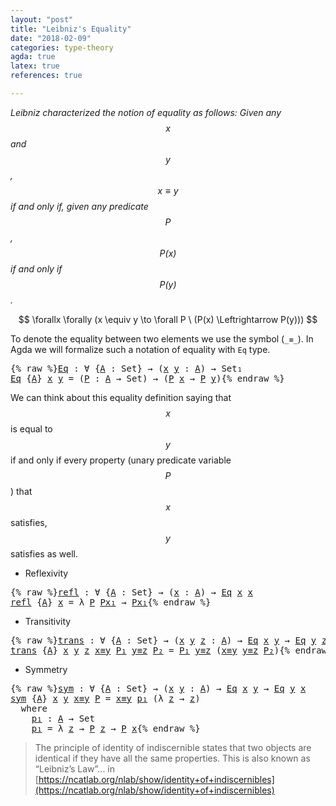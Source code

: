 ```yaml
---
layout: "post"
title: "Leibniz's Equality"
date: "2018-02-09"
categories: type-theory
agda: true
latex: true
references: true

---
```


*Leibniz characterized the notion of equality as follows:
  Given any $$x$$ and $$y$$, $$x \equiv y$$ if and only if, given any
  predicate $$P$$, $$P(x)$$ if and only if $$P(y)$$.*

$$
  \forallx \forally (x \equiv y \to \forall P \ (P(x) \Leftrightarrow P(y)))
$$

To denote the equality between two elements we use the symbol (`_≡_`).
In Agda we will formalize such a notation of equality with `Eq` type.

<pre class="Agda">{% raw %}<a id="Eq"></a><a id="570" href="{% endraw %}{{ site.baseurl }}{% link _posts/2018-02-09-leibniz-s-equality.md %}{% raw %}#570" class="Function">Eq</a> <a id="573" class="Symbol">:</a> <a id="575" class="Symbol">∀</a> <a id="577" class="Symbol">{</a><a id="578" href="{% endraw %}{{ site.baseurl }}{% link _posts/2018-02-09-leibniz-s-equality.md %}{% raw %}#578" class="Bound">A</a> <a id="580" class="Symbol">:</a> <a id="582" class="PrimitiveType">Set</a><a id="585" class="Symbol">}</a> <a id="587" class="Symbol">→</a> <a id="589" class="Symbol">(</a><a id="590" href="{% endraw %}{{ site.baseurl }}{% link _posts/2018-02-09-leibniz-s-equality.md %}{% raw %}#590" class="Bound">x</a> <a id="592" href="{% endraw %}{{ site.baseurl }}{% link _posts/2018-02-09-leibniz-s-equality.md %}{% raw %}#592" class="Bound">y</a> <a id="594" class="Symbol">:</a> <a id="596" href="{% endraw %}{{ site.baseurl }}{% link _posts/2018-02-09-leibniz-s-equality.md %}{% raw %}#578" class="Bound">A</a><a id="597" class="Symbol">)</a> <a id="599" class="Symbol">→</a> <a id="601" class="PrimitiveType">Set₁</a>
<a id="606" href="{% endraw %}{{ site.baseurl }}{% link _posts/2018-02-09-leibniz-s-equality.md %}{% raw %}#570" class="Function">Eq</a> <a id="609" class="Symbol">{</a><a id="610" href="{% endraw %}{{ site.baseurl }}{% link _posts/2018-02-09-leibniz-s-equality.md %}{% raw %}#610" class="Bound">A</a><a id="611" class="Symbol">}</a> <a id="613" href="{% endraw %}{{ site.baseurl }}{% link _posts/2018-02-09-leibniz-s-equality.md %}{% raw %}#613" class="Bound">x</a> <a id="615" href="{% endraw %}{{ site.baseurl }}{% link _posts/2018-02-09-leibniz-s-equality.md %}{% raw %}#615" class="Bound">y</a> <a id="617" class="Symbol">=</a> <a id="619" class="Symbol">(</a><a id="620" href="{% endraw %}{{ site.baseurl }}{% link _posts/2018-02-09-leibniz-s-equality.md %}{% raw %}#620" class="Bound">P</a> <a id="622" class="Symbol">:</a> <a id="624" href="{% endraw %}{{ site.baseurl }}{% link _posts/2018-02-09-leibniz-s-equality.md %}{% raw %}#610" class="Bound">A</a> <a id="626" class="Symbol">→</a> <a id="628" class="PrimitiveType">Set</a><a id="631" class="Symbol">)</a> <a id="633" class="Symbol">→</a> <a id="635" class="Symbol">(</a><a id="636" href="{% endraw %}{{ site.baseurl }}{% link _posts/2018-02-09-leibniz-s-equality.md %}{% raw %}#620" class="Bound">P</a> <a id="638" href="{% endraw %}{{ site.baseurl }}{% link _posts/2018-02-09-leibniz-s-equality.md %}{% raw %}#613" class="Bound">x</a> <a id="640" class="Symbol">→</a> <a id="642" href="{% endraw %}{{ site.baseurl }}{% link _posts/2018-02-09-leibniz-s-equality.md %}{% raw %}#620" class="Bound">P</a> <a id="644" href="{% endraw %}{{ site.baseurl }}{% link _posts/2018-02-09-leibniz-s-equality.md %}{% raw %}#615" class="Bound">y</a><a id="645" class="Symbol">)</a>{% endraw %}</pre>

We can think about this equality definition saying that $$x$$ is equal to $$y$$
if and only if every property (unary predicate variable $$P$$) that $$x$$
satisfies, $$y$$ satisfies as well.

* Reflexivity

<pre class="Agda">{% raw %}<a id="refl"></a><a id="878" href="{% endraw %}{{ site.baseurl }}{% link _posts/2018-02-09-leibniz-s-equality.md %}{% raw %}#878" class="Function">refl</a> <a id="883" class="Symbol">:</a> <a id="885" class="Symbol">∀</a> <a id="887" class="Symbol">{</a><a id="888" href="{% endraw %}{{ site.baseurl }}{% link _posts/2018-02-09-leibniz-s-equality.md %}{% raw %}#888" class="Bound">A</a> <a id="890" class="Symbol">:</a> <a id="892" class="PrimitiveType">Set</a><a id="895" class="Symbol">}</a> <a id="897" class="Symbol">→</a> <a id="899" class="Symbol">(</a><a id="900" href="{% endraw %}{{ site.baseurl }}{% link _posts/2018-02-09-leibniz-s-equality.md %}{% raw %}#900" class="Bound">x</a> <a id="902" class="Symbol">:</a> <a id="904" href="{% endraw %}{{ site.baseurl }}{% link _posts/2018-02-09-leibniz-s-equality.md %}{% raw %}#888" class="Bound">A</a><a id="905" class="Symbol">)</a> <a id="907" class="Symbol">→</a> <a id="909" href="{% endraw %}{{ site.baseurl }}{% link _posts/2018-02-09-leibniz-s-equality.md %}{% raw %}#570" class="Function">Eq</a> <a id="912" href="{% endraw %}{{ site.baseurl }}{% link _posts/2018-02-09-leibniz-s-equality.md %}{% raw %}#900" class="Bound">x</a> <a id="914" href="{% endraw %}{{ site.baseurl }}{% link _posts/2018-02-09-leibniz-s-equality.md %}{% raw %}#900" class="Bound">x</a>
<a id="916" href="{% endraw %}{{ site.baseurl }}{% link _posts/2018-02-09-leibniz-s-equality.md %}{% raw %}#878" class="Function">refl</a> <a id="921" class="Symbol">{</a><a id="922" href="{% endraw %}{{ site.baseurl }}{% link _posts/2018-02-09-leibniz-s-equality.md %}{% raw %}#922" class="Bound">A</a><a id="923" class="Symbol">}</a> <a id="925" href="{% endraw %}{{ site.baseurl }}{% link _posts/2018-02-09-leibniz-s-equality.md %}{% raw %}#925" class="Bound">x</a> <a id="927" class="Symbol">=</a> <a id="929" class="Symbol">λ</a> <a id="931" href="{% endraw %}{{ site.baseurl }}{% link _posts/2018-02-09-leibniz-s-equality.md %}{% raw %}#931" class="Bound">P</a> <a id="933" href="{% endraw %}{{ site.baseurl }}{% link _posts/2018-02-09-leibniz-s-equality.md %}{% raw %}#933" class="Bound">Px₁</a> <a id="937" class="Symbol">→</a> <a id="939" href="{% endraw %}{{ site.baseurl }}{% link _posts/2018-02-09-leibniz-s-equality.md %}{% raw %}#933" class="Bound">Px₁</a>{% endraw %}</pre>

* Transitivity

<pre class="Agda">{% raw %}<a id="trans"></a><a id="984" href="{% endraw %}{{ site.baseurl }}{% link _posts/2018-02-09-leibniz-s-equality.md %}{% raw %}#984" class="Function">trans</a> <a id="990" class="Symbol">:</a> <a id="992" class="Symbol">∀</a> <a id="994" class="Symbol">{</a><a id="995" href="{% endraw %}{{ site.baseurl }}{% link _posts/2018-02-09-leibniz-s-equality.md %}{% raw %}#995" class="Bound">A</a> <a id="997" class="Symbol">:</a> <a id="999" class="PrimitiveType">Set</a><a id="1002" class="Symbol">}</a> <a id="1004" class="Symbol">→</a> <a id="1006" class="Symbol">(</a><a id="1007" href="{% endraw %}{{ site.baseurl }}{% link _posts/2018-02-09-leibniz-s-equality.md %}{% raw %}#1007" class="Bound">x</a> <a id="1009" href="{% endraw %}{{ site.baseurl }}{% link _posts/2018-02-09-leibniz-s-equality.md %}{% raw %}#1009" class="Bound">y</a> <a id="1011" href="{% endraw %}{{ site.baseurl }}{% link _posts/2018-02-09-leibniz-s-equality.md %}{% raw %}#1011" class="Bound">z</a> <a id="1013" class="Symbol">:</a> <a id="1015" href="{% endraw %}{{ site.baseurl }}{% link _posts/2018-02-09-leibniz-s-equality.md %}{% raw %}#995" class="Bound">A</a><a id="1016" class="Symbol">)</a> <a id="1018" class="Symbol">→</a> <a id="1020" href="{% endraw %}{{ site.baseurl }}{% link _posts/2018-02-09-leibniz-s-equality.md %}{% raw %}#570" class="Function">Eq</a> <a id="1023" href="{% endraw %}{{ site.baseurl }}{% link _posts/2018-02-09-leibniz-s-equality.md %}{% raw %}#1007" class="Bound">x</a> <a id="1025" href="{% endraw %}{{ site.baseurl }}{% link _posts/2018-02-09-leibniz-s-equality.md %}{% raw %}#1009" class="Bound">y</a> <a id="1027" class="Symbol">→</a> <a id="1029" href="{% endraw %}{{ site.baseurl }}{% link _posts/2018-02-09-leibniz-s-equality.md %}{% raw %}#570" class="Function">Eq</a> <a id="1032" href="{% endraw %}{{ site.baseurl }}{% link _posts/2018-02-09-leibniz-s-equality.md %}{% raw %}#1009" class="Bound">y</a> <a id="1034" href="{% endraw %}{{ site.baseurl }}{% link _posts/2018-02-09-leibniz-s-equality.md %}{% raw %}#1011" class="Bound">z</a> <a id="1036" class="Symbol">→</a> <a id="1038" href="{% endraw %}{{ site.baseurl }}{% link _posts/2018-02-09-leibniz-s-equality.md %}{% raw %}#570" class="Function">Eq</a> <a id="1041" href="{% endraw %}{{ site.baseurl }}{% link _posts/2018-02-09-leibniz-s-equality.md %}{% raw %}#1007" class="Bound">x</a> <a id="1043" href="{% endraw %}{{ site.baseurl }}{% link _posts/2018-02-09-leibniz-s-equality.md %}{% raw %}#1011" class="Bound">z</a>
<a id="1045" href="{% endraw %}{{ site.baseurl }}{% link _posts/2018-02-09-leibniz-s-equality.md %}{% raw %}#984" class="Function">trans</a> <a id="1051" class="Symbol">{</a><a id="1052" href="{% endraw %}{{ site.baseurl }}{% link _posts/2018-02-09-leibniz-s-equality.md %}{% raw %}#1052" class="Bound">A</a><a id="1053" class="Symbol">}</a> <a id="1055" href="{% endraw %}{{ site.baseurl }}{% link _posts/2018-02-09-leibniz-s-equality.md %}{% raw %}#1055" class="Bound">x</a> <a id="1057" href="{% endraw %}{{ site.baseurl }}{% link _posts/2018-02-09-leibniz-s-equality.md %}{% raw %}#1057" class="Bound">y</a> <a id="1059" href="{% endraw %}{{ site.baseurl }}{% link _posts/2018-02-09-leibniz-s-equality.md %}{% raw %}#1059" class="Bound">z</a> <a id="1061" href="{% endraw %}{{ site.baseurl }}{% link _posts/2018-02-09-leibniz-s-equality.md %}{% raw %}#1061" class="Bound">x≡y</a> <a id="1065" href="{% endraw %}{{ site.baseurl }}{% link _posts/2018-02-09-leibniz-s-equality.md %}{% raw %}#1065" class="Bound">P₁</a> <a id="1068" href="{% endraw %}{{ site.baseurl }}{% link _posts/2018-02-09-leibniz-s-equality.md %}{% raw %}#1068" class="Bound">y≡z</a> <a id="1072" href="{% endraw %}{{ site.baseurl }}{% link _posts/2018-02-09-leibniz-s-equality.md %}{% raw %}#1072" class="Bound">P₂</a> <a id="1075" class="Symbol">=</a> <a id="1077" href="{% endraw %}{{ site.baseurl }}{% link _posts/2018-02-09-leibniz-s-equality.md %}{% raw %}#1065" class="Bound">P₁</a> <a id="1080" href="{% endraw %}{{ site.baseurl }}{% link _posts/2018-02-09-leibniz-s-equality.md %}{% raw %}#1068" class="Bound">y≡z</a> <a id="1084" class="Symbol">(</a><a id="1085" href="{% endraw %}{{ site.baseurl }}{% link _posts/2018-02-09-leibniz-s-equality.md %}{% raw %}#1061" class="Bound">x≡y</a> <a id="1089" href="{% endraw %}{{ site.baseurl }}{% link _posts/2018-02-09-leibniz-s-equality.md %}{% raw %}#1068" class="Bound">y≡z</a> <a id="1093" href="{% endraw %}{{ site.baseurl }}{% link _posts/2018-02-09-leibniz-s-equality.md %}{% raw %}#1072" class="Bound">P₂</a><a id="1095" class="Symbol">)</a>{% endraw %}</pre>

* Symmetry

<pre class="Agda">{% raw %}<a id="sym"></a><a id="1134" href="{% endraw %}{{ site.baseurl }}{% link _posts/2018-02-09-leibniz-s-equality.md %}{% raw %}#1134" class="Function">sym</a> <a id="1138" class="Symbol">:</a> <a id="1140" class="Symbol">∀</a> <a id="1142" class="Symbol">{</a><a id="1143" href="{% endraw %}{{ site.baseurl }}{% link _posts/2018-02-09-leibniz-s-equality.md %}{% raw %}#1143" class="Bound">A</a> <a id="1145" class="Symbol">:</a> <a id="1147" class="PrimitiveType">Set</a><a id="1150" class="Symbol">}</a> <a id="1152" class="Symbol">→</a> <a id="1154" class="Symbol">(</a><a id="1155" href="{% endraw %}{{ site.baseurl }}{% link _posts/2018-02-09-leibniz-s-equality.md %}{% raw %}#1155" class="Bound">x</a> <a id="1157" href="{% endraw %}{{ site.baseurl }}{% link _posts/2018-02-09-leibniz-s-equality.md %}{% raw %}#1157" class="Bound">y</a> <a id="1159" class="Symbol">:</a> <a id="1161" href="{% endraw %}{{ site.baseurl }}{% link _posts/2018-02-09-leibniz-s-equality.md %}{% raw %}#1143" class="Bound">A</a><a id="1162" class="Symbol">)</a> <a id="1164" class="Symbol">→</a> <a id="1166" href="{% endraw %}{{ site.baseurl }}{% link _posts/2018-02-09-leibniz-s-equality.md %}{% raw %}#570" class="Function">Eq</a> <a id="1169" href="{% endraw %}{{ site.baseurl }}{% link _posts/2018-02-09-leibniz-s-equality.md %}{% raw %}#1155" class="Bound">x</a> <a id="1171" href="{% endraw %}{{ site.baseurl }}{% link _posts/2018-02-09-leibniz-s-equality.md %}{% raw %}#1157" class="Bound">y</a> <a id="1173" class="Symbol">→</a> <a id="1175" href="{% endraw %}{{ site.baseurl }}{% link _posts/2018-02-09-leibniz-s-equality.md %}{% raw %}#570" class="Function">Eq</a> <a id="1178" href="{% endraw %}{{ site.baseurl }}{% link _posts/2018-02-09-leibniz-s-equality.md %}{% raw %}#1157" class="Bound">y</a> <a id="1180" href="{% endraw %}{{ site.baseurl }}{% link _posts/2018-02-09-leibniz-s-equality.md %}{% raw %}#1155" class="Bound">x</a>
<a id="1182" href="{% endraw %}{{ site.baseurl }}{% link _posts/2018-02-09-leibniz-s-equality.md %}{% raw %}#1134" class="Function">sym</a> <a id="1186" class="Symbol">{</a><a id="1187" href="{% endraw %}{{ site.baseurl }}{% link _posts/2018-02-09-leibniz-s-equality.md %}{% raw %}#1187" class="Bound">A</a><a id="1188" class="Symbol">}</a> <a id="1190" href="{% endraw %}{{ site.baseurl }}{% link _posts/2018-02-09-leibniz-s-equality.md %}{% raw %}#1190" class="Bound">x</a> <a id="1192" href="{% endraw %}{{ site.baseurl }}{% link _posts/2018-02-09-leibniz-s-equality.md %}{% raw %}#1192" class="Bound">y</a> <a id="1194" href="{% endraw %}{{ site.baseurl }}{% link _posts/2018-02-09-leibniz-s-equality.md %}{% raw %}#1194" class="Bound">x≡y</a> <a id="1198" href="{% endraw %}{{ site.baseurl }}{% link _posts/2018-02-09-leibniz-s-equality.md %}{% raw %}#1198" class="Bound">P</a> <a id="1200" class="Symbol">=</a> <a id="1202" href="{% endraw %}{{ site.baseurl }}{% link _posts/2018-02-09-leibniz-s-equality.md %}{% raw %}#1194" class="Bound">x≡y</a> <a id="1206" href="{% endraw %}{{ site.baseurl }}{% link _posts/2018-02-09-leibniz-s-equality.md %}{% raw %}#1231" class="Function">p₁</a> <a id="1209" class="Symbol">(λ</a> <a id="1212" href="{% endraw %}{{ site.baseurl }}{% link _posts/2018-02-09-leibniz-s-equality.md %}{% raw %}#1212" class="Bound">z</a> <a id="1214" class="Symbol">→</a> <a id="1216" href="{% endraw %}{{ site.baseurl }}{% link _posts/2018-02-09-leibniz-s-equality.md %}{% raw %}#1212" class="Bound">z</a><a id="1217" class="Symbol">)</a>
  <a id="1221" class="Keyword">where</a>
    <a id="1231" href="{% endraw %}{{ site.baseurl }}{% link _posts/2018-02-09-leibniz-s-equality.md %}{% raw %}#1231" class="Function">p₁</a> <a id="1234" class="Symbol">:</a> <a id="1236" href="{% endraw %}{{ site.baseurl }}{% link _posts/2018-02-09-leibniz-s-equality.md %}{% raw %}#1187" class="Bound">A</a> <a id="1238" class="Symbol">→</a> <a id="1240" class="PrimitiveType">Set</a>
    <a id="1248" href="{% endraw %}{{ site.baseurl }}{% link _posts/2018-02-09-leibniz-s-equality.md %}{% raw %}#1231" class="Function">p₁</a> <a id="1251" class="Symbol">=</a> <a id="1253" class="Symbol">λ</a> <a id="1255" href="{% endraw %}{{ site.baseurl }}{% link _posts/2018-02-09-leibniz-s-equality.md %}{% raw %}#1255" class="Bound">z</a> <a id="1257" class="Symbol">→</a> <a id="1259" href="{% endraw %}{{ site.baseurl }}{% link _posts/2018-02-09-leibniz-s-equality.md %}{% raw %}#1198" class="Bound">P</a> <a id="1261" href="{% endraw %}{{ site.baseurl }}{% link _posts/2018-02-09-leibniz-s-equality.md %}{% raw %}#1255" class="Bound">z</a> <a id="1263" class="Symbol">→</a> <a id="1265" href="{% endraw %}{{ site.baseurl }}{% link _posts/2018-02-09-leibniz-s-equality.md %}{% raw %}#1198" class="Bound">P</a> <a id="1267" href="{% endraw %}{{ site.baseurl }}{% link _posts/2018-02-09-leibniz-s-equality.md %}{% raw %}#1190" class="Bound">x</a>{% endraw %}</pre>

> The principle of identity of indiscernible states that two objects
are identical if they have all the same properties.
This is also known as “Leibniz’s Law”... in [https://ncatlab.org/nlab/show/identity+of+indiscernibles](https://ncatlab.org/nlab/show/identity+of+indiscernibles)
